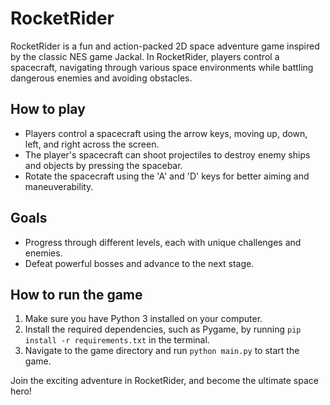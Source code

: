 # RocketRider

RocketRider is a fun and action-packed 2D space adventure game inspired by the classic NES game Jackal. In RocketRider, players control a spacecraft, navigating through various space environments while battling dangerous enemies and avoiding obstacles.

## How to play

- Players control a spacecraft using the arrow keys, moving up, down, left, and right across the screen.
- The player's spacecraft can shoot projectiles to destroy enemy ships and objects by pressing the spacebar.
- Rotate the spacecraft using the 'A' and 'D' keys for better aiming and maneuverability.

## Goals

- Progress through different levels, each with unique challenges and enemies.
- Defeat powerful bosses and advance to the next stage.

## How to run the game

1. Make sure you have Python 3 installed on your computer.
2. Install the required dependencies, such as Pygame, by running `pip install -r requirements.txt` in the terminal.
3. Navigate to the game directory and run `python main.py` to start the game.

Join the exciting adventure in RocketRider, and become the ultimate space hero!
